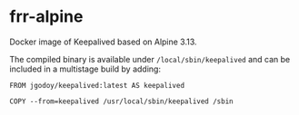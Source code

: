 # frr-alpine

Docker image of Keepalived based on Alpine 3.13.

The compiled binary is available under `/local/sbin/keepalived` and can be included in a multistage build by adding: 
```
FROM jgodoy/keepalived:latest AS keepalived

COPY --from=keepalived /usr/local/sbin/keepalived /sbin
```